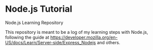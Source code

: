 # Node.js Tutorial

Node.js Learning Repository

This repository is meant to be a log of my learning steps with Node.js, following the guide at https://developer.mozilla.org/en-US/docs/Learn/Server-side/Express_Nodejs and others.
